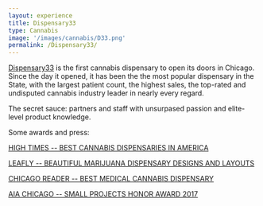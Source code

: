```yaml
---
layout: experience
title: Dispensary33
type: Cannabis
image: '/images/cannabis/D33.png'
permalink: /Dispensary33/
---
```


[Dispensary33](http://dispensary33.com) is the first cannabis dispensary to open its doors in Chicago. Since the day it opened, it has been the the most popular dispensary in the State, with the largest patient count, the highest sales, the top-rated and undisputed cannabis industry leader in nearly every regard. 

The secret sauce: partners and staff with unsurpased passion and elite-level product knowledge.

Some awards and press: 

[HIGH TIMES -- BEST CANNABIS DISPENSARIES IN AMERICA](https://hightimes.com/business/best-cannabis-dispensaries-america/)

[LEAFLY -- BEAUTIFUL MARIJUANA DISPENSARY DESIGNS AND LAYOUTS](https://www.leafly.com/news/lifestyle/beautiful-marijuana-dispensary-designs-and-layouts)

[CHICAGO READER -- BEST MEDICAL CANNABIS DISPENSARY](https://www.chicagoreader.com/chicago/best-medical-marijuana-dispensary/BestOf?oid=27088939)

[AIA CHICAGO -- SMALL PROJECTS HONOR AWARD 2017](https://www.fastcompany.com/90128085/this-medical-marijuana-packaging-saves-one-dispensary-50k-per-year)